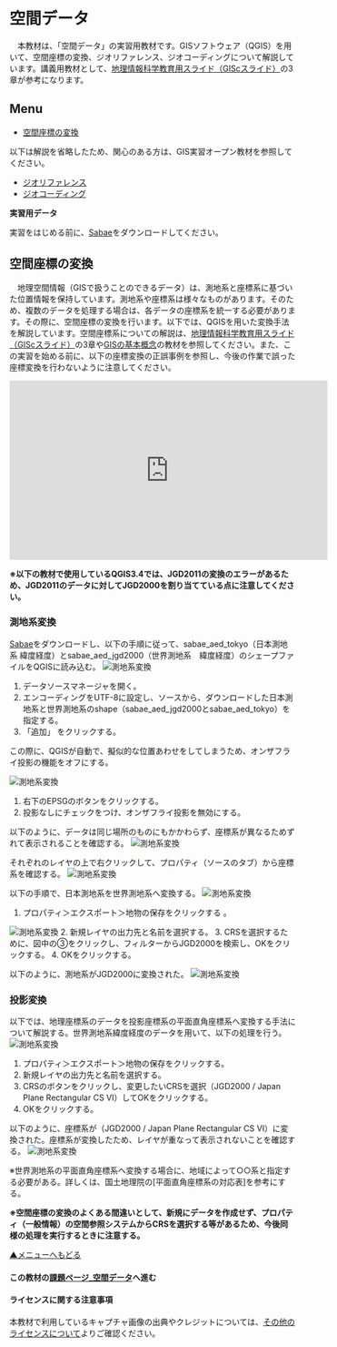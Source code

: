 # 空間データ
　本教材は、「空間データ」の実習用教材です。GISソフトウェア（QGIS）を用いて、空間座標の変換、ジオリファレンス、ジオコーディングについて解説しています。講義用教材として、[地理情報科学教育用スライド（GIScスライド）]の3章が参考になります。

**Menu**
-------
- [空間座標の変換](#空間座標の変換)

以下は解説を省略したため、関心のある方は、GIS実習オープン教材を参照してください。
- [ジオリファレンス](#ジオリファレンス)
- [ジオコーディング](#ジオコーディング)

**実習用データ**

実習をはじめる前に、[Sabae]をダウンロードしてください。

[Sabae]:https://github.com/gis-oer/datasets/raw/master/sabae.zip

## 空間座標の変換
　地理空間情報（GISで扱うことのできるデータ）は、測地系と座標系に基づいた位置情報を保持しています。測地系や座標系は様々なものがあります。そのため、複数のデータを処理する場合は、各データの座標系を統一する必要があります。その際に、空間座標の変換を行います。以下では、QGISを用いた変換手法を解説しています。空間座標系についての解説は、[地理情報科学教育用スライド（GIScスライド）]の3章や[GISの基本概念]の教材を参照してください。また、この実習を始める前に、以下の座標変換の正誤事例を参照し、今後の作業で誤った座標変換を行わないように注意してください。

<div style = "text-align: center;">
<iframe width="560" height="315" src="https://www.youtube.com/embed/jAHJNI5CiKw" frameborder="0" allow="accelerometer; autoplay; encrypted-media; gyroscope; picture-in-picture" allowfullscreen></iframe></div>

**※以下の教材で使用しているQGIS3.4では、JGD2011の変換のエラーがあるため、JGD2011のデータに対してJGD2000を割り当てている点に注意してください。**

### 測地系変換
[Sabae]をダウンロードし、以下の手順に従って、sabae_aed_tokyo（日本測地系 緯度経度）とsabae_aed_jgd2000（世界測地系　緯度経度）のシェープファイルをQGISに読み込む。
![測地系変換](pic/8pic_1.png)
1. データソースマネージャを開く。
2. エンコーディングをUTF-8に設定し、ソースから、ダウンロードした日本測地系と世界測地系のshape（sabae_aed_jgd2000とsabae_aed_tokyo）を指定する。
3. 「追加」 をクリックする。

この際に、QGISが自動で、擬似的な位置あわせをしてしまうため、オンザフライ投影の機能をオフにする。

![測地系変換](pic/8pic_2.png)
1. 右下のEPSGのボタンをクリックする。
2. 投影なしにチェックをつけ、オンザフライ投影を無効にする。

以下のように、データは同じ場所のものにもかかわらず、座標系が異なるためずれて表示されることを確認する。
![測地系変換](pic/8pic_3.png)

それぞれのレイヤの上で右クリックして、プロパティ（ソースのタブ）から座標系を確認する。
![測地系変換](pic/8pic_4.png)

以下の手順で、日本測地系を世界測地系へ変換する。
![測地系変換](pic/8pic_5.png)
1. プロパティ＞エクスポート＞地物の保存をクリックする 。

![測地系変換](pic/8pic_6.png)
2. 新規レイヤの出力先と名前を選択する。
3. CRSを選択するために、図中の③をクリックし、フィルターからJGD2000を検索し、OKをクリックする。
4. OKをクリックする。

以下のように、測地系がJGD2000に変換された。
![測地系変換](pic/8pic_7.png)

### 投影変換
以下では、地理座標系のデータを投影座標系の平面直角座標系へ変換する手法について解説する。世界測地系緯度経度のデータを用いて、以下の処理を行う。
![測地系変換](pic/8pic_8.png)
1. プロパティ＞エクスポート＞地物の保存をクリックする。
2. 新規レイヤの出力先と名前を選択する。
3. CRSのボタンをクリックし、変更したいCRSを選択（JGD2000 / Japan Plane Rectangular CS Ⅵ）してOKをクリックする。
4. OKをクリックする。

以下のように、座標系が（JGD2000 / Japan Plane Rectangular CS Ⅵ）に変換された。座標系が変換したため、レイヤが重なって表示されないことを確認する。
![測地系変換](pic/8pic_9.png)

※世界測地系の平面直角座標系へ変換する場合に、地域によって○○系と指定する必要がある。詳しくは、国土地理院の[平面直角座標系の対応表]を参考にする。

**※空間座標の変換のよくある間違いとして、新規にデータを作成せず、プロパティ（一般情報）の空間参照システムからCRSを選択する等があるため、今後同様の処理を実行するときに注意する。**

[▲メニューへもどる]

#### この教材の[課題ページ_空間データ]へ進む

#### ライセンスに関する注意事項
本教材で利用しているキャプチャ画像の出典やクレジットについては、[その他のライセンスについて]よりご確認ください。

[▲メニューへもどる]:./08.md#Menu
[地理院タイル]:http://maps.gsi.go.jp/development/ichiran.html
[Google Maps Geocoding API]:https://developers.google.com/maps/documentation/geocoding/intro?hl=ja
[KTGIS.net]:http://ktgis.net/gcode/geocoding.html
[データシティ鯖江ポータルサイト]:http://data.city.sabae.lg.jp/
[CSVアドレスマッチングサービス]:http://newspat.csis.u-tokyo.ac.jp/geocode-cgi/geocode.cgi?action=start
[susono_emergency_shelter.csv]:https://github.com/gis-oer/datasets/raw/master/vector/susono_sample.zip
[平面直角座標系の対象表]:http://www.gsi.go.jp/LAW/heimencho.html
[地理情報科学教育用スライド（GIScスライド）]:http://curricula.csis.u-tokyo.ac.jp/slide/3.html
[利用規約]:../../policy.md
[その他のライセンスについて]:../license.md
[よくある質問とエラー]:../questions/questions.md

[GISの基本概念]:../00/00.md
[QGISビギナーズマニュアル]:../QGIS/QGIS.md
[GRASSビギナーズマニュアル]:../GRASS/GRASS.md
[リモートセンシングとその解析]:../06/06.md
[既存データの地図データと属性データ]:../07/07.md
[空間データ]:../08/08.md
[空間データベース]:../09/09.md
[空間データの統合・修正]:../10/10.md
[基本的な空間解析]:../11/11.md
[ネットワーク分析]:../12/12.md
[領域分析]:../13/13.md
[点データの分析]:../14/14.md
[ラスタデータの分析]:../15/15.md
[傾向面分析]:../16/16.md
[空間的自己相関]:../17/17.md
[空間補間]:../18/18.md
[空間相関分析]:../19/19.md
[空間分析におけるスケール]:../20/20.md
[視覚的伝達]:../21/21.md
[参加型GISと社会貢献]:../26/26.md

[地理院地図]:https://maps.gsi.go.jp
[e-Stat]:https://www.e-stat.go.jp/
[国土数値情報]:http://nlftp.mlit.go.jp/ksj/
[基盤地図情報]:http://www.gsi.go.jp/kiban/
[地理院タイル]:http://maps.gsi.go.jp/development/ichiran.html


[スライド_GISの基本概念]:https://github.com/gis-oer/gis-oer/raw/master/materials/00/00.pptx
[スライド_QGISビギナーズマニュアル]:https://github.com/gis-oer/gis-oer/raw/master/materials/QGIS/QGIS.pptx
[スライド_GRASSビギナーズマニュアル]:https://github.com/gis-oer/gis-oer/raw/master/materials/GRASS/GRASS.pptx
[スライド_リモートセンシングとその解析]:https://github.com/gis-oer/gis-oer/raw/master/materials/06/06.pptx
[スライド_既存データの地図データと属性データ]:https://github.com/gis-oer/gis-oer/raw/master/materials/07/07.pptx
[スライド_空間データ]:https://github.com/gis-oer/gis-oer/raw/master/materials/08/08.pptx
[スライド_空間データベース]:https://github.com/gis-oer/gis-oer/raw/master/materials/09/09.pptx
[スライド_空間データの統合・修正]:https://github.com/gis-oer/gis-oer/raw/master/materials/10/10.pptx
[スライド_基本的な空間解析]:https://github.com/gis-oer/gis-oer/raw/master/materials/11/11.pptx
[スライド_ネットワーク分析]:https://github.com/gis-oer/gis-oer/raw/master/materials/12/12.pptx
[スライド_領域分析]:https://github.com/gis-oer/gis-oer/raw/master/materials/13/13.pptx
[スライド_点データの分析]:https://github.com/gis-oer/gis-oer/raw/master/materials/14/14.pptx
[スライド_ラスタデータの分析]:https://github.com/gis-oer/gis-oer/raw/master/materials/15/15.pptx
[スライド_空間補間]:https://github.com/gis-oer/gis-oer/raw/master/materials/18/18.pptx
[スライド_視覚的伝達]:https://github.com/gis-oer/gis-oer/raw/master/materials/21/21.pptx
[スライド_参加型GISと社会貢献]:https://github.com/gis-oer/gis-oer/raw/master/materials/26/26.pptx

[課題ページ_QGISビギナーズマニュアル]:./tasks/t_qgis_entry.md
[課題ページ_GRASSビギナーズマニュアル]:./tasks/t_grass_entry.md
[課題ページ_リモートセンシングとその解析]:./tasks/t_06.md
[課題ページ_既存データの地図データと属性データ]:./tasks/t_07.md
[課題ページ_空間データ]:./tasks/t_08.md
[課題ページ_空間データベース]:./tasks/t_09.md
[課題ページ_空間データの統合・修正]:./tasks/t_10.md
[課題ページ_基本的な空間解析]:./tasks/t_11.md
[課題ページ_ネットワーク分析]:./tasks/t_12.md
[課題ページ_基本的な空間解析]:./tasks/t_13.md
[課題ページ_点データの分析]:./tasks/t_14.md
[課題ページ_ラスタデータの分析]:./tasks/t_15.md
[課題ページ_空間補間]:./tasks/t_18.md
[課題ページ_視覚的伝達]:./tasks/t_21.md
[課題ページ_参加型GISと社会貢献]:./tasks/t_26.md

